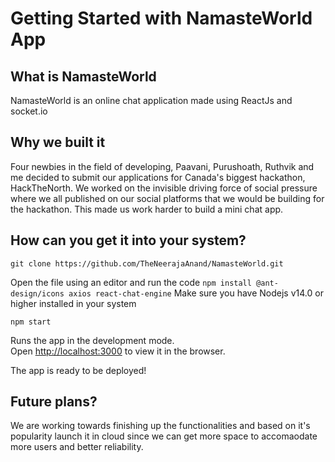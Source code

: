 # Getting Started with NamasteWorld App

## What is NamasteWorld
NamasteWorld is an online chat application made using ReactJs and socket.io

## Why we built it
Four newbies in the field of developing, Paavani, Purushoath, Ruthvik and me decided to submit our applications for Canada's biggest hackathon, HackTheNorth.
We worked on the invisible driving force of social pressure where we all published on our social platforms that we would be building for the hackathon.
This made us work harder to build a mini chat app.

## How can you get it into your system?

`git clone https://github.com/TheNeerajaAnand/NamasteWorld.git` 

Open the file using an editor and run the code `npm install @ant-design/icons axios react-chat-engine`
Make sure you have Nodejs v14.0 or higher installed in your system 

 `npm start`

Runs the app in the development mode.\
Open [http://localhost:3000](http://localhost:3000) to view it in the browser.

The app is ready to be deployed!

## Future plans?
We are working towards finishing up the functionalities and based on it's popularity launch it in cloud since we can get more space to accomaodate more users and better reliability.
